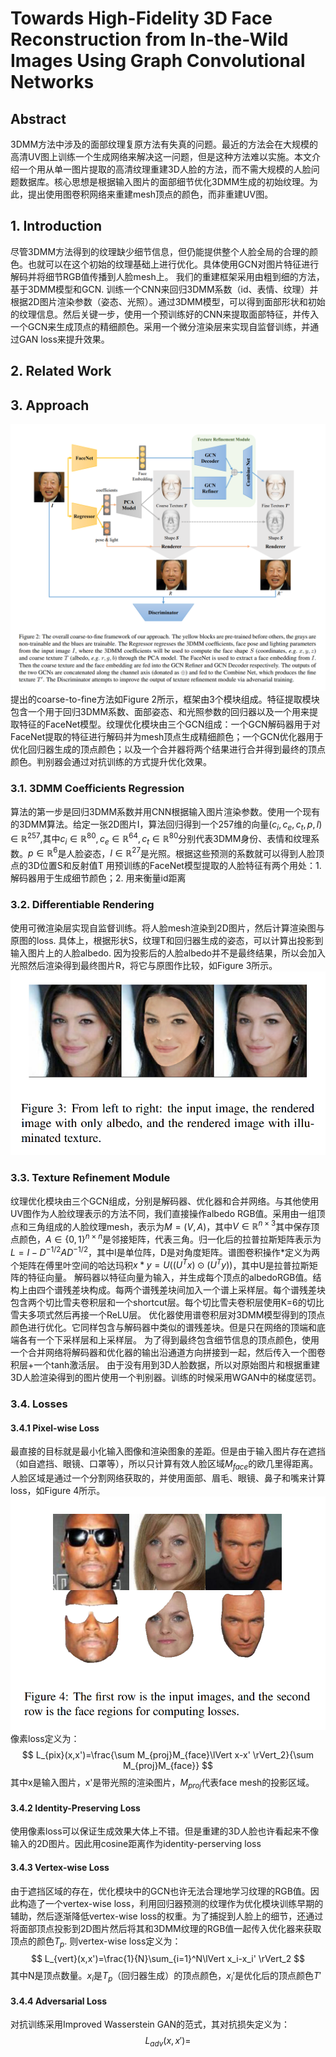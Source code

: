 # Towards High-Fidelity 3D Face Reconstruction from In-the-Wild Images Using Graph Convolutional Networks

## Abstract
3DMM方法中涉及的面部纹理复原方法有失真的问题。最近的方法会在大规模的高清UV图上训练一个生成网络来解决这一问题，但是这种方法难以实施。本文介绍一个用从单一图片提取的高清纹理重建3D人脸的方法，而不需大规模的人脸问题数据库。核心思想是根据输入图片的面部细节优化3DMM生成的初始纹理。为此，提出使用图卷积网络来重建mesh顶点的颜色，而非重建UV图。

## 1. Introduction
尽管3DMM方法得到的纹理缺少细节信息，但仍能提供整个人脸全局的合理的颜色。也就可以在这个初始的纹理基础上进行优化。具体使用GCN对图片特征进行解码并将细节RGB值传播到人脸mesh上。
我们的重建框架采用由粗到细的方法，基于3DMM模型和GCN. 训练一个CNN来回归3DMM系数（id、表情、纹理）并根据2D图片渲染参数（姿态、光照）。通过3DMM模型，可以得到面部形状和初始的纹理信息。然后关键一步，使用一个预训练好的CNN来提取面部特征，并传入一个GCN来生成顶点的精细颜色。采用一个微分渲染层来实现自监督训练，并通过GAN loss来提升效果。

## 2. Related Work

## 3. Approach
![Figure 2](2.png "Figure 2")
提出的coarse-to-fine方法如Figure 2所示，框架由3个模块组成。特征提取模块包含一个用于回归3DMM系数、面部姿态、和光照参数的回归器以及一个用来提取特征的FaceNet模型。纹理优化模块由三个GCN组成：一个GCN解码器用于对FaceNet提取的特征进行解码并为mesh顶点生成精细颜色；一个GCN优化器用于优化回归器生成的顶点颜色；以及一个合并器将两个结果进行合并得到最终的顶点颜色。判别器会通过对抗训练的方式提升优化效果。

### 3.1. 3DMM Coefficients Regression
算法的第一步是回归3DMM系数并用CNN根据输入图片渲染参数。使用一个现有的3DMM算法。给定一张2D图片I，算法回归得到一个257维的向量$(c_i,c_e,c_t,p,l)\in \mathbb{R}^{257}$,其中$c_i\in \mathbb{R}^{80},c_e\in \mathbb{R}^{64}, c_t\in \mathbb{R}^{80}$分别代表3DMM身份、表情和纹理系数。$p\in \mathbb{R}^6$是人脸姿态，$l\in \mathbb{R}^{27}$是光照。根据这些预测的系数就可以得到人脸顶点的3D位置S和反射值T
用预训练的FaceNet模型提取的人脸特征有两个用处：1. 解码器用于生成细节颜色；2. 用来衡量id距离

### 3.2. Differentiable Rendering
使用可微渲染层实现自监督训练。将人脸mesh渲染到2D图片，然后计算渲染图与原图的loss.
具体上，根据形状S，纹理T和回归器生成的姿态，可以计算出投影到输入图片上的人脸albedo. 因为投影后的人脸albedo并不是最终结果，所以会加入光照然后渲染得到最终图片R，将它与原图作比较，如Figure 3所示。
![Figure 3](3.png "Figure 3")

### 3.3. Texture Refinement Module
纹理优化模块由三个GCN组成，分别是解码器、优化器和合并网络。与其他使用UV图作为人脸纹理表示的方法不同，我们直接操作albedo RGB值。采用由一组顶点和三角组成的人脸纹理mesh，表示为$M=(V,A)$，其中$V\in \mathbb{R}^{n\times 3}$其中保存顶点颜色，$A\in \{0,1\}^{n\times n}$是邻接矩阵，代表三角。归一化后的拉普拉斯矩阵表示为$L=I-D^{-1/2}AD^{-1/2}$，其中I是单位阵，D是对角度矩阵。谱图卷积操作$*$定义为两个矩阵在傅里叶空间的哈达玛积$x*y=U((U^Tx)\odot (U^Ty))$，其中U是拉普拉斯矩阵的特征向量。
解码器以特征向量为输入，并生成每个顶点的albedoRGB值。结构上由四个谱残差块构成。每两个谱残差块间加入一个谱上采样层。每个谱残差块包含两个切比雪夫卷积层和一个shortcut层。每个切比雪夫卷积层使用K=6的切比雪夫多项式然后再接一个ReLU层。
优化器使用谱卷积层对3DMM模型得到的顶点颜色进行优化。它同样包含与解码器中类似的谱残差块。但是只在网络的顶端和底端各有一个下采样层和上采样层。
为了得到最终包含细节信息的顶点颜色，使用一个合并网络将解码器和优化器的输出沿通道方向拼接到一起，然后传入一个图卷积层+一个tanh激活层。
由于没有用到3D人脸数据，所以对原始图片和根据重建3D人脸渲染得到的图片使用一个判别器。训练的时候采用WGAN中的梯度惩罚。

### 3.4. Losses
#### 3.4.1 Pixel-wise Loss
最直接的目标就是最小化输入图像和渲染图象的差距。但是由于输入图片存在遮挡（如自遮挡、眼镜、口罩等），所以只计算有效人脸区域$M_{face}$的欧几里得距离。人脸区域是通过一个分割网络获取的，并使用面部、眉毛、眼镜、鼻子和嘴来计算loss，如Figure 4所示。
![Figure 4](4.png "Figure 4")
像素loss定义为：
$$
L_{pix}(x,x')=\frac{\sum M_{proj}M_{face}\lVert x-x' \rVert_2}{\sum M_{proj}M_{face}}
$$
其中x是输入图片，x'是带光照的渲染图片，$M_{proj}$代表face mesh的投影区域。

#### 3.4.2 Identity-Preserving Loss
使用像素loss可以保证生成效果大体上不错。但是重建的3D人脸也许看起来不像输入的2D图片。因此用cosine距离作为identity-perserving loss

#### 3.4.3 Vertex-wise Loss
由于遮挡区域的存在，优化模块中的GCN也许无法合理地学习纹理的RGB值。因此构造了一个vertex-wise loss，利用回归器预测的纹理作为优化模块训练早期的辅助，然后逐渐降低vertex-wise loss的权重。为了捕捉到人脸上的细节，还通过将面部顶点投影到2D图片然后将其和3DMM纹理的RGB值一起传入优化器来获取顶点的颜色$T_p$. 则vertex-wise loss定义为：
$$
L_{vert}(x,x')=\frac{1}{N}\sum_{i=1}^N\lVert x_i-x_i' \rVert_2
$$
其中N是顶点数量。$x_i$是$T_p$（回归器生成）的顶点颜色，$x_i'$是优化后的顶点颜色$T'$

#### 3.4.4 Adversarial Loss
对抗训练采用Improved Wasserstein GAN的范式，其对抗损失定义为：
$$
L_{adv}(x,x')=
$$